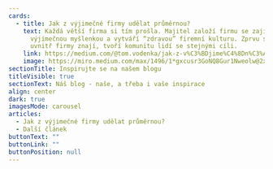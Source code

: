 ```yaml
---
cards:
  - title: Jak z výjimečné firmy udělat průměrnou?
    text: Každá větší firma si tím prošla. Majitel založí firmu se zajímavou,
      výjimečnou myšlenkou a vytváří “zdravou” firemní kulturu. Zprvu se všichni
      uvnitř firmy znají, tvoří komunitu lidí se stejnými cíli.
    link: https://medium.com/@tom.vodenka/jak-z-v%C3%BDjime%C4%8Dn%C3%A9-firmy-ud%C4%9Blat-pr%C5%AFm%C4%9Brnou-8d6319171262
    image: https://miro.medium.com/max/1496/1*gxcusr3GoNQ8Gur1Nweolw@2x.jpeg
sectionTitle: Inspirujte se na našem blogu
titleVisible: true
sectionText: Náš blog - naše, a třeba i vaše inspirace
align: center
dark: true
imagesMode: carousel
articles:
  - Jak z výjimečné firmy udělat průměrnou?
  - Další článek
buttonText: ""
buttonLink: ""
buttonPosition: null
---
```

